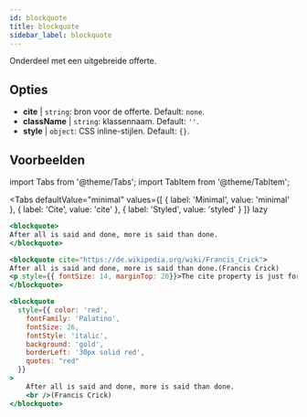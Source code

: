 ```yaml
---
id: blockquote
title: blockquote
sidebar_label: blockquote
---
```


Onderdeel met een uitgebreide offerte.

## Opties

* __cite__ | `string`: bron voor de offerte. Default: `none`.
* __className__ | `string`: klassennaam. Default: `''`.
* __style__ | `object`: CSS inline-stijlen. Default: `{}`.


## Voorbeelden

import Tabs from '@theme/Tabs';
import TabItem from '@theme/TabItem';

<Tabs
    defaultValue="minimal"
    values={[
        { label: 'Minimal', value: 'minimal' },
        { label: 'Cite', value: 'cite' },
        { label: 'Styled', value: 'styled' }
    ]}
    lazy
>

<TabItem value="minimal">

```jsx live
<blockquote>
After all is said and done, more is said than done.
</blockquote>
```

</TabItem>

<TabItem value="cite">

```jsx live
<blockquote cite="https://de.wikipedia.org/wiki/Francis_Crick">
After all is said and done, more is said than done.(Francis Crick)
<p style={{ fontSize: 14, marginTop: 20}}>The cite property is just for search daemons</p>
</blockquote>
```
</TabItem>

<TabItem value="styled" >

```jsx live
<blockquote 
  style={{ color: 'red',
    fontFamily: 'Palatino',
    fontSize: 26, 
    fontStyle: 'italic',
    background: 'gold',
    borderLeft: '30px solid red',
    quotes: "red"
  }}
>
    After all is said and done, more is said than done.
    <br />(Francis Crick)
</blockquote>
```

</TabItem>

</Tabs>
